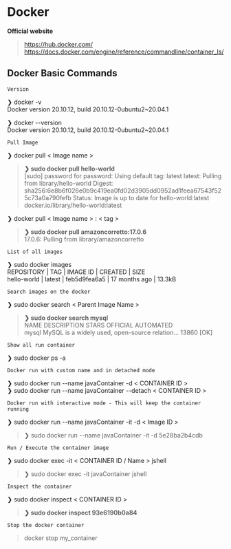 # Docker
**Official website**      
> https://hub.docker.com/       
> https://docs.docker.com/engine/reference/commandline/container_ls/    

## Docker Basic Commands

`Version`     

❯ docker -v     
Docker version 20.10.12, build 20.10.12-0ubuntu2~20.04.1

❯ docker --version      
Docker version 20.10.12, build 20.10.12-0ubuntu2~20.04.1

`Pull Image`

❯ docker pull < Image name >
>**❯ sudo docker pull hello-world**     
[sudo] password for password: 
Using default tag: latest
latest: Pulling from library/hello-world
Digest: sha256:6e8b6f026e0b9c419ea0fd02d3905dd0952ad1feea67543f525c73a0a790fefb
Status: Image is up to date for hello-world:latest
docker.io/library/hello-world:latest

❯ docker pull < Image name > : < tag >
> **❯ sudo docker pull amazoncorretto:17.0.6**                    
> 17.0.6: Pulling from library/amazoncorretto

`List of all images`

❯ sudo docker images                  
REPOSITORY  | TAG | IMAGE ID | CREATED | SIZE       
hello-world | latest | feb5d9fea6a5 | 17 months ago | 13.3kB

`Search images on the docker`

❯ sudo docker search < Parent Image Name >

> **❯ sudo docker search mysql**        
> NAME                            DESCRIPTION                                     STARS     OFFICIAL   AUTOMATED        
> mysql                           MySQL is a widely used, open-source relation…   13860     [OK]             

`Show all run container`

❯ sudo docker ps -a

`Docker run with custom name and in detached mode`

❯ sudo docker run --name javaContainer -d < CONTAINER ID >                  
❯ sudo docker run --name javaContainer --detach < CONTAINER ID >


`Docker run with interactive mode - This will keep the container running`

❯ sudo docker run --name javaContainer -it -d < Image ID >
> ❯ sudo docker run --name javaContainer -it -d 5e28ba2b4cdb


`Run / Execute the container image`

❯ sudo docker exec -it < CONTAINER ID / Name > jshell
> ❯ sudo docker exec -it javaContainer jshell

`Inspect the container`

❯ sudo docker inspect < CONTAINER ID >
>**❯ sudo docker inspect 93e6190b0a84**

`Stop the docker container`
> docker stop my_container


